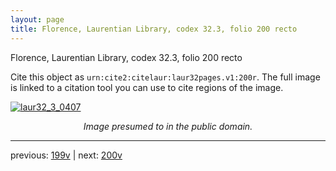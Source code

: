 ```yaml
---
layout: page
title: Florence, Laurentian Library, codex 32.3, folio 200 recto
---
```


Florence, Laurentian Library, codex 32.3, folio 200 recto

Cite this object as `urn:cite2:citelaur:laur32pages.v1:200r`.  The full image is linked to a citation tool you can use to cite regions of the image.

[![laur32_3_0407](http://www.homermultitext.org/iipsrv?IIIF=/project/homer/pyramidal/deepzoom/citelaur/laur32imgs/v1/laur32_3_0407.tif/full/800,/0/default.jpg)](http://www.homermultitext.org/ict2/?urn=urn:cite2:citelaur:laur32imgs.v1:laur32_3_0407) 

<p style="text-align: center; font-style: italic;">Image presumed to in the public domain.</p>

---

previous: [199v](../199v/) | next: [200v](../200v/)